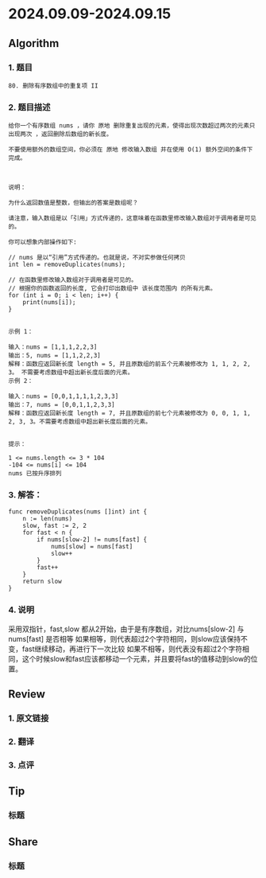 # 2024.09.09-2024.09.15

## Algorithm
### 1. 题目
```
80. 删除有序数组中的重复项 II
```
### 2. 题目描述
```
给你一个有序数组 nums ，请你 原地 删除重复出现的元素，使得出现次数超过两次的元素只出现两次 ，返回删除后数组的新长度。

不要使用额外的数组空间，你必须在 原地 修改输入数组 并在使用 O(1) 额外空间的条件下完成。

 

说明：

为什么返回数值是整数，但输出的答案是数组呢？

请注意，输入数组是以「引用」方式传递的，这意味着在函数里修改输入数组对于调用者是可见的。

你可以想象内部操作如下:

// nums 是以“引用”方式传递的。也就是说，不对实参做任何拷贝
int len = removeDuplicates(nums);

// 在函数里修改输入数组对于调用者是可见的。
// 根据你的函数返回的长度, 它会打印出数组中 该长度范围内 的所有元素。
for (int i = 0; i < len; i++) {
    print(nums[i]);
}
 

示例 1：

输入：nums = [1,1,1,2,2,3]
输出：5, nums = [1,1,2,2,3]
解释：函数应返回新长度 length = 5, 并且原数组的前五个元素被修改为 1, 1, 2, 2, 3。 不需要考虑数组中超出新长度后面的元素。
示例 2：

输入：nums = [0,0,1,1,1,1,2,3,3]
输出：7, nums = [0,0,1,1,2,3,3]
解释：函数应返回新长度 length = 7, 并且原数组的前七个元素被修改为 0, 0, 1, 1, 2, 3, 3。不需要考虑数组中超出新长度后面的元素。
 

提示：

1 <= nums.length <= 3 * 104
-104 <= nums[i] <= 104
nums 已按升序排列
```

### 3. 解答：
```
func removeDuplicates(nums []int) int {
	n := len(nums)
	slow, fast := 2, 2
	for fast < n {
		if nums[slow-2] != nums[fast] {
			nums[slow] = nums[fast]
			slow++
		}
		fast++
	}
	return slow
}
```
### 4. 说明
采用双指针，fast,slow 都从2开始，由于是有序数组，对比nums[slow-2] 与 nums[fast] 是否相等
如果相等，则代表超过2个字符相同，则slow应该保持不变，fast继续移动，再进行下一次比较
如果不相等，则代表没有超过2个字符相同，这个时候slow和fast应该都移动一个元素，并且要将fast的值移动到slow的位置。

## Review
### 1. 原文链接


### 2. 翻译


### 3. 点评


## Tip
### 标题


## Share
### 标题
